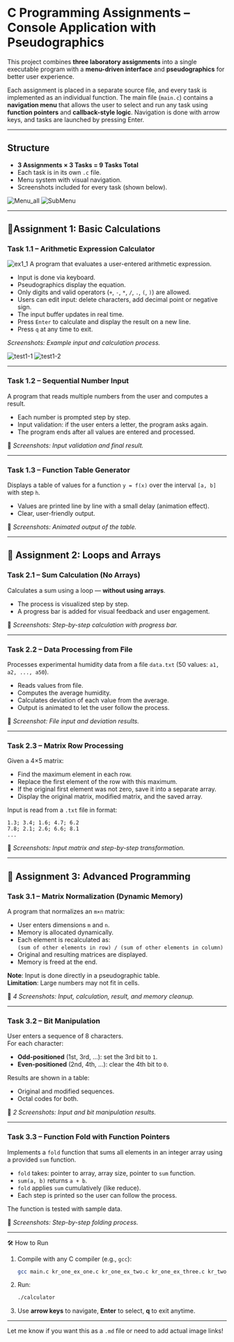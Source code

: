 # C Programming Assignments – Console Application with Pseudographics

This project combines **three laboratory assignments** into a single executable program with a **menu-driven interface** and **pseudographics** for better user experience.

Each assignment is placed in a separate source file, and every task is implemented as an individual function. The main file (`main.c`) contains a **navigation menu** that allows the user to select and run any task using **function pointers** and **callback-style logic**. Navigation is done with arrow keys, and tasks are launched by pressing Enter.

---

## Structure

- **3 Assignments × 3 Tasks = 9 Tasks Total**
- Each task is in its own `.c` file.
- Menu system with visual navigation.
- Screenshots included for every task (shown below).

![Menu_all](img/Menu_all.png)
![SubMenu](img/SubMenu.png)

---
## 🔹Assignment 1: Basic Calculations

### Task 1.1 – Arithmetic Expression Calculator
![ex1_1](img/ex1.1.png)
A program that evaluates a user-entered arithmetic expression.  
- Input is done via keyboard.
- Pseudographics display the equation.
- Only digits and valid operators (`+`, `-`, `*`, `/`, `.`, `(`, `)`) are allowed.
- Users can edit input: delete characters, add decimal point or negative sign.
- The input buffer updates in real time.
- Press `Enter` to calculate and display the result on a new line.
- Press `q` at any time to exit.

*Screenshots: Example input and calculation process.*

![test1-1](img/test1-1.png)
![test1-2](img/test1-2.png)

---

### Task 1.2 – Sequential Number Input  
A program that reads multiple numbers from the user and computes a result.  
- Each number is prompted step by step.
- Input validation: if the user enters a letter, the program asks again.
- The program ends after all values are entered and processed.

📸 *Screenshots: Input validation and final result.*

---

### Task 1.3 – Function Table Generator  
Displays a table of values for a function `y = f(x)` over the interval `[a, b]` with step `h`.  
- Values are printed line by line with a small delay (animation effect).
- Clear, user-friendly output.

📸 *Screenshots: Animated output of the table.*

---

## 🔹 Assignment 2: Loops and Arrays

### Task 2.1 – Sum Calculation (No Arrays)  
Calculates a sum using a loop — **without using arrays**.  
- The process is visualized step by step.
- A progress bar is added for visual feedback and user engagement.

📸 *Screenshots: Step-by-step calculation with progress bar.*

---

### Task 2.2 – Data Processing from File  
Processes experimental humidity data from a file `data.txt` (50 values: `a1, a2, ..., a50`).  
- Reads values from file.
- Computes the average humidity.
- Calculates deviation of each value from the average.
- Output is animated to let the user follow the process.

📸 *Screenshot: File input and deviation results.*

---

### Task 2.3 – Matrix Row Processing  
Given a 4×5 matrix:
- Find the maximum element in each row.
- Replace the first element of the row with this maximum.
- If the original first element was not zero, save it into a separate array.
- Display the original matrix, modified matrix, and the saved array.

Input is read from a `.txt` file in format:  
```
1.3; 3.4; 1.6; 4.7; 6.2
7.8; 2.1; 2.6; 6.6; 8.1
...
```

📸 *Screenshots: Input matrix and step-by-step transformation.*

---

## 🔹 Assignment 3: Advanced Programming

### Task 3.1 – Matrix Normalization (Dynamic Memory)  
A program that normalizes an `m×n` matrix:
- User enters dimensions `m` and `n`.
- Memory is allocated dynamically.
- Each element is recalculated as:  
  `(sum of other elements in row) / (sum of other elements in column)`
- Original and resulting matrices are displayed.
- Memory is freed at the end.

**Note**: Input is done directly in a pseudographic table.  
**Limitation**: Large numbers may not fit in cells.

📸 *4 Screenshots: Input, calculation, result, and memory cleanup.*

---

### Task 3.2 – Bit Manipulation  
User enters a sequence of 8 characters.  
For each character:
- **Odd-positioned** (1st, 3rd, ...): set the 3rd bit to `1`.
- **Even-positioned** (2nd, 4th, ...): clear the 4th bit to `0`.

Results are shown in a table:
- Original and modified sequences.
- Octal codes for both.

📸 *2 Screenshots: Input and bit manipulation results.*

---

### Task 3.3 – Function Fold with Function Pointers  
Implements a `fold` function that sums all elements in an integer array using a provided `sum` function.  
- `fold` takes: pointer to array, array size, pointer to `sum` function.
- `sum(a, b)` returns `a + b`.
- `fold` applies `sum` cumulatively (like reduce).
- Each step is printed so the user can follow the process.

The function is tested with sample data.

📸 *Screenshots: Step-by-step folding process.*

---
🛠️ How to Run

1. Compile with any C compiler (e.g., `gcc`):
   ```bash
   gcc main.c kr_one_ex_one.c kr_one_ex_two.c kr_one_ex_three.c kr_two_ex_one.c kr_two_ex_two.c kr_two_ex_three.c kr_three_ex_one.c kr_three_ex_two.c kr_three_ex_three.c -o calculator
   ```
2. Run:
   ```bash
   ./calculator
   ```
3. Use **arrow keys** to navigate, **Enter** to select, **q** to exit anytime.

---


Let me know if you want this as a `.md` file or need to add actual image links!
